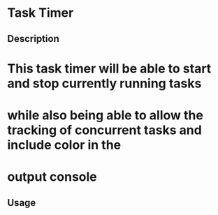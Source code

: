 # Task Timer
## Description
#     This task timer will be able to start and stop currently running tasks
#     while also being able to allow the tracking of concurrent tasks and include color in the 
#     output console
## Usage
